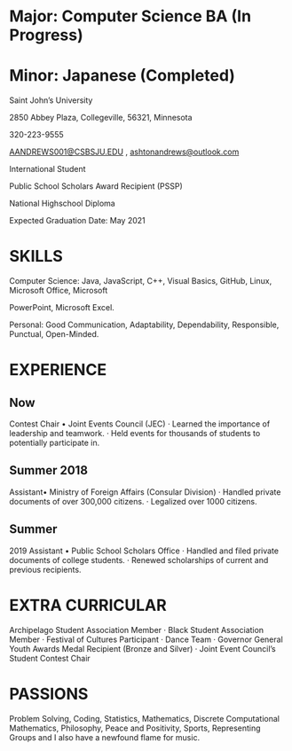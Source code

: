 # Major: Computer Science BA (In Progress)

# Minor: Japanese (Completed)

Saint John’s University

2850 Abbey Plaza, Collegeville, 56321, Minnesota

320-223-9555 

AANDREWS001@CSBSJU.EDU , ashtonandrews@outlook.com

International Student

Public School Scholars Award Recipient (PSSP)

National Highschool Diploma

Expected Graduation Date: May 2021

# SKILLS

Computer Science: Java, JavaScript, C++, Visual Basics, GitHub, Linux, Microsoft Office, Microsoft

PowerPoint, Microsoft Excel.

Personal: Good Communication, Adaptability, Dependability, Responsible, Punctual, Open-Minded.

# EXPERIENCE
## Now
Contest Chair • Joint Events Council (JEC) · Learned the importance of leadership and teamwork. · Held events for thousands of students to potentially participate in. 

## Summer 2018 
Assistant• Ministry of Foreign Affairs (Consular Division) · Handled private documents of over 300,000 citizens. · Legalized over 1000 citizens.

## Summer 
2019 Assistant • Public School Scholars Office · Handled and filed private documents of college students. · Renewed scholarships of current and previous recipients.

# EXTRA CURRICULAR

Archipelago Student Association Member · Black Student Association Member · Festival of Cultures Participant · Dance Team · Governor General Youth Awards Medal Recipient (Bronze and Silver) · Joint Event Council’s Student Contest Chair

# PASSIONS

Problem Solving, Coding, Statistics, Mathematics, Discrete Computational Mathematics, Philosophy, Peace and Positivity, Sports, Representing Groups and I also have a newfound flame for music.

